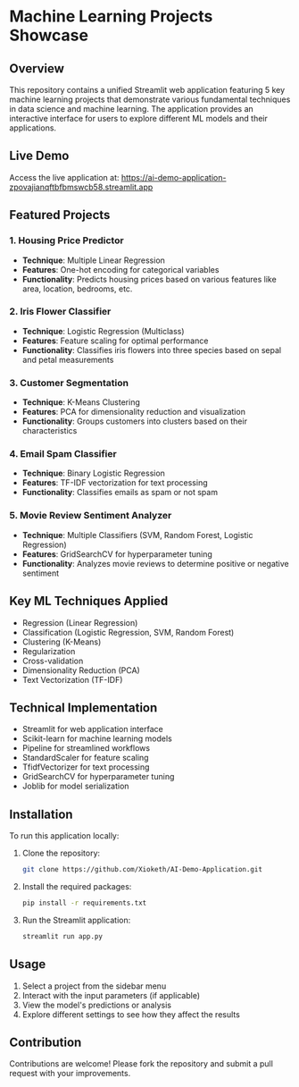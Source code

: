 # Machine Learning Projects Showcase

## Overview
This repository contains a unified Streamlit web application featuring 5 key machine learning projects that demonstrate various fundamental techniques in data science and machine learning. The application provides an interactive interface for users to explore different ML models and their applications.

## Live Demo
Access the live application at: https://ai-demo-application-zpovajianqftbfbmswcb58.streamlit.app

## Featured Projects

### 1. Housing Price Predictor
- **Technique**: Multiple Linear Regression
- **Features**: One-hot encoding for categorical variables
- **Functionality**: Predicts housing prices based on various features like area, location, bedrooms, etc.

### 2. Iris Flower Classifier
- **Technique**: Logistic Regression (Multiclass)
- **Features**: Feature scaling for optimal performance
- **Functionality**: Classifies iris flowers into three species based on sepal and petal measurements

### 3. Customer Segmentation
- **Technique**: K-Means Clustering
- **Features**: PCA for dimensionality reduction and visualization
- **Functionality**: Groups customers into clusters based on their characteristics

### 4. Email Spam Classifier
- **Technique**: Binary Logistic Regression
- **Features**: TF-IDF vectorization for text processing
- **Functionality**: Classifies emails as spam or not spam

### 5. Movie Review Sentiment Analyzer
- **Technique**: Multiple Classifiers (SVM, Random Forest, Logistic Regression)
- **Features**: GridSearchCV for hyperparameter tuning
- **Functionality**: Analyzes movie reviews to determine positive or negative sentiment

## Key ML Techniques Applied
- Regression (Linear Regression)
- Classification (Logistic Regression, SVM, Random Forest)
- Clustering (K-Means)
- Regularization
- Cross-validation
- Dimensionality Reduction (PCA)
- Text Vectorization (TF-IDF)

## Technical Implementation
- Streamlit for web application interface
- Scikit-learn for machine learning models
- Pipeline for streamlined workflows
- StandardScaler for feature scaling
- TfidfVectorizer for text processing
- GridSearchCV for hyperparameter tuning
- Joblib for model serialization

## Installation
To run this application locally:

1. Clone the repository:
   ```bash
   git clone https://github.com/Xioketh/AI-Demo-Application.git
   ```
2. Install the required packages:
   ```bash
   pip install -r requirements.txt
   ```
3. Run the Streamlit application:
   ```bash
   streamlit run app.py
   ```

## Usage
1. Select a project from the sidebar menu
2. Interact with the input parameters (if applicable)
3. View the model's predictions or analysis
4. Explore different settings to see how they affect the results

## Contribution
Contributions are welcome! Please fork the repository and submit a pull request with your improvements.
